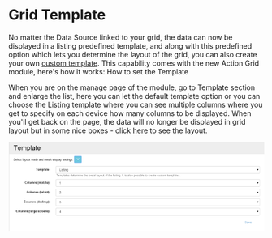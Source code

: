 # Grid Template

No matter the Data Source linked to your grid, the data can now be displayed in a listing predefined template, and along with this predefined option which lets you determine the layout of the grid, you can also create your own [custom template](custom-template.md). This capability comes with the new Action Grid module, here's how it works:
How to set the Template 

When you are on the manage page of the module, go to Template section and enlarge the list, here you can let the default template option or you can choose the Listing template where you can see multiple columns where you get to specify on each device how many columns to be displayed. When you'll get back on the page, the data will no longer be displayed in grid layout but in some nice boxes - click [here](listing-view/README.md) to see the layout. 

![](images/template.png)